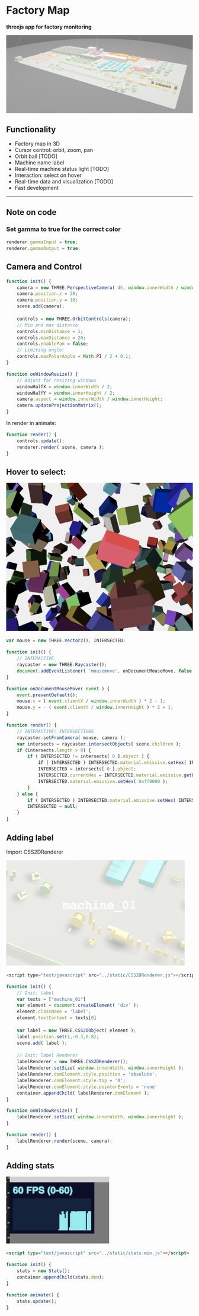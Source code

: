 # Factory Map
**threejs app for factory monitoring**

![alt text][factory]

[factory]: https://github.com/ericyeh1995/factory_map/blob/master/images/factory.png "factory"


## Functionality
* Factory map in 3D
* Cursor control: orbit, zoom, pan
* Orbit ball [TODO]
* Machine name label
* Real-time machine status light [TODO]
* Interaction: select on hover
* Real-time data and visualization [TODO]
* Fast development
---
## Note on code
### Set gamma to true for the correct color
```javascript
renderer.gammaInput = true;
renderer.gammaOutput = true;
```
## Camera and Control

```javascript
function init() {
    camera = new THREE.PerspectiveCamera( 45, window.innerWidth / window.innerHeight, 1, 2000 );
    camera.position.z = 20;
    camera.position.y = 10;
    scene.add(camera);
    
    controls = new THREE.OrbitControls(camera);
    // Min and max distance
    controls.minDistance = 1;
    controls.maxDistance = 20;
    controls.enablePan = false;
    // Limiting angle:
    controls.maxPolarAngle = Math.PI / 2 + 0.1;
}
```
```javascript
function onWindowResize() {
    // Adjust for resizing windows
    windowHalfX = window.innerWidth / 2;
    windowHalfY = window.innerHeight / 2;
    camera.aspect = window.innerWidth / window.innerHeight;
    camera.updateProjectionMatrix();
}
```
In render in animate:
```javascript
function render() {
    controls.update();
    renderer.render( scene, camera );
}
```

## Hover to select:

![alt text][interaction]

[interaction]: https://github.com/ericyeh1995/factory_map/blob/master/images/interaction.png "interaction"

```javascript
var mouse = new THREE.Vector2(), INTERSECTED;
```
```javascript
function init() {
    // INTERACTIVE
    raycaster = new THREE.Raycaster();
    document.addEventListener( 'mousemove', onDocumentMouseMove, false );
}
```
```javascript
function onDocumentMouseMove( event ) {
    event.preventDefault();
    mouse.x = ( event.clientX / window.innerWidth ) * 2 - 1;
    mouse.y = - ( event.clientY / window.innerHeight ) * 2 + 1;
}
```
```javascript
function render() {
    // INTERACTIVE: INTERSECTIONS
    raycaster.setFromCamera( mouse, camera );
    var intersects = raycaster.intersectObjects( scene.children );
    if (intersects.length > 0) {
        if ( INTERSECTED != intersects[ 0 ].object ) {
            if ( INTERSECTED ) INTERSECTED.material.emissive.setHex( INTERSECTED.currentHex );
            INTERSECTED = intersects[ 0 ].object;
            INTERSECTED.currentHex = INTERSECTED.material.emissive.getHex();
            INTERSECTED.material.emissive.setHex( 0xff0000 );
        }
    } else {
        if ( INTERSECTED ) INTERSECTED.material.emissive.setHex( INTERSECTED.currentHex );
        INTERSECTED = null;
    }
}
```
## Adding label
Import CSS2DRenderer

![alt text][label]

[label]: https://github.com/ericyeh1995/factory_map/blob/master/images/label.png "label"

```javascript
<script type="text/javascript" src="../static/CSS2DRenderer.js"></script>
```
```javascript
function init() {
    // Init: label
    var texts = ["machine_01"]
    var element = document.createElement( 'div' );
    element.className = 'label';
    element.textContent = texts[0]

    var label = new THREE.CSS2DObject( element );
    label.position.set(1,-0.3,0.8);
    scene.add( label );
    
    // Init: label Renderer
    labelRenderer = new THREE.CSS2DRenderer();
    labelRenderer.setSize( window.innerWidth, window.innerHeight );
    labelRenderer.domElement.style.position = 'absolute';
    labelRenderer.domElement.style.top = '0';
    labelRenderer.domElement.style.pointerEvents = 'none'
    container.appendChild( labelRenderer.domElement );
}
```
```javascript
function onWindowResize() {
    labelRenderer.setSize( window.innerWidth, window.innerHeight );
}
```
```javascript
function render() {
    labelRenderer.render(scene, camera);
}
```
## Adding stats

![alt text][stats]

[stats]: https://github.com/ericyeh1995/factory_map/blob/master/images/stats.png "stats"

```html
<script type="text/javascript" src="../static/stats.min.js"></script>
```
```javascript
function init() {
    stats = new Stats();
    container.appendChild(stats.dom);
}
```
```javascript
function animate() {
    stats.update();
}
```



